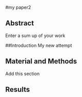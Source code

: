 
#my paper2

## Abstract
Enter a sum up of your work 

##Introduction
My new attempt

## Material and Methods
Add this section

## Results
